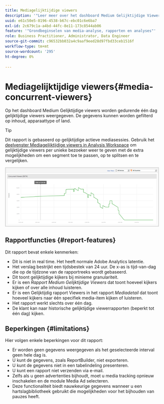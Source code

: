 ```yaml
---
title: Mediagelijktijdige viewers
description: '"Leer meer over het dashboard Medium Gelijktijdige Viewers dat wordt gebruikt om gelijktijdige viewers gedurende één dag weer te geven. De gegevens kunnen door inhoud, apparatentype, of land worden gefiltreerd."'
uuid: e61c50e5-8196-4538-b67c-ebc01c6e6ba7
exl-id: 2c679c1a-a4bd-44fc-8e11-173c8544ab06
feature: '"Grondbeginselen van media-analyse, rapporten en analyses"'
role: Business Practitioner, Administrator, Data Engineer
source-git-commit: c96532bb032a4c9aaf9eed28d97fbd33ceb1516f
workflow-type: tm+mt
source-wordcount: '295'
ht-degree: 0%

---
```


# Mediagelijktijdige viewers{#media-concurrent-viewers}

Op het dashboard Medium Gelijktijdige viewers worden gedurende één dag gelijktijdige viewers weergegeven. De gegevens kunnen worden gefilterd op inhoud, apparaattype of land.

>[!TIP]
>
> Dit rapport is gebaseerd op gelijktijdige actieve mediasessies.  Gebruik het [deelvenster Mediagelijktijdige viewers in Analysis Workspace](https://experienceleague.adobe.com/docs/analytics/analyze/analysis-workspace/panels/media-concurrent-viewers.html) om gelijktijdige viewers per unieke bezoeker weer te geven met de extra mogelijkheden om een segment toe te passen, op te splitsen en te vergelijken.


![](assets/video-concurrent-viewers.png)

## Rapportfuncties {#report-features}

Dit rapport bevat enkele kenmerken:

* Dit is niet in real time. Het heeft normale Adobe Analytics latentie.
* Het verslag bestrijkt een tijdsbestek van 24 uur. De x-as is tijd-van-dag die op de tijdzone van de rapportreeks wordt gebaseerd.
* Dit toont gelijktijdige kijkers bij minieme granulariteit.
* Er is een *Rapport Medium Gelijktijdige Viewers* dat toont hoeveel kijkers kijken of over alle inhoud luisteren.
* Er is een Gelijktijdig rapport Viewers in het rapport *Mediadetail* dat toont hoeveel kijkers naar één specifiek media-item kijken of luisteren.
* Het rapport werkt slechts over één dag.
* De klant kan naar historische gelijktijdige viewerrapporten (beperkt tot één dag) kijken.

## Beperkingen {#limitations}

Hier volgen enkele beperkingen voor dit rapport:

* Er worden geen gegevens weergegeven als het geselecteerde interval geen hele dag is.
* U kunt de gegevens, zoals ReportBuilder, niet exporteren.
* U kunt de gegevens niet in een tabelindeling presenteren.
* U kunt een rapport niet verzenden via e-mail.
* Zelfs als u geen advertenties bijhoudt, moet u media tracking opnieuw inschakelen en de module Media Ad selecteren.
* Deze functionaliteit biedt nauwkeurige gegevens wanneer u een hartslagbibliotheek gebruikt die mogelijkheden voor het bijhouden van pauzes heeft.
